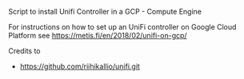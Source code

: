 Script to install Unifi Controller in a GCP - Compute Engine


For instructions on how to set up an UniFi controller on Google Cloud Platform see
https://metis.fi/en/2018/02/unifi-on-gcp/

Credits to
 - https://github.com/riihikallio/unifi.git

